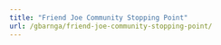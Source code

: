 ```yaml
---
title: "Friend Joe Community Stopping Point"
url: /gbarnga/friend-joe-community-stopping-point/
---
```

